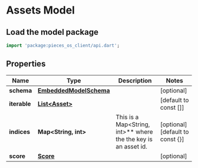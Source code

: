 # Assets Model

## Load the model package
```dart
import 'package:pieces_os_client/api.dart';
```

## Properties
Name | Type | Description | Notes
------------ | ------------- | ------------- | -------------
**schema** | [**EmbeddedModelSchema**](EmbeddedModelSchema) |  | [optional] 
**iterable** | [**List\<Asset\>**](Asset) |  | [default to const []]
**indices** | **Map\<String, int\>** | This is a Map\<String, int\>** where the the key is an asset id. | [optional] [default to const {}]
**score** | [**Score**](Score) |  | [optional] 




